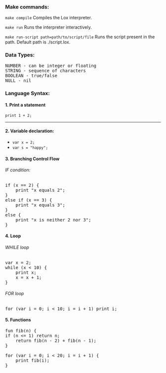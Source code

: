 ### Make commands:
`make compile` Compiles the Lox interpreter.

`make run` Runs the interpreter interactively.

`make run-script path=path/to/script/file` Runs the script present in the path. Default path is ./script.lox.

### Data Types:
<pre>
NUMBER - can be integer or floating
STRING - sequence of characters
BOOLEAN - true/false
NULL - nil
</pre>

### Language Syntax:

#### 1. Print a statement
`print 1 + 2;`

---
#### 2. Variable declaration:
- `var x = 2;`
- `var s = "happy";`

#### 3. Branching Control Flow
###### IF condition:
<pre>
if (x == 2) {
    print "x equals 2";
}
else if (x == 3) {
    print "x equals 3";
}
else {
    print "x is neither 2 nor 3";
}
</pre>

#### 4. Loop
###### WHILE loop
<pre>
var x = 2;
while (x < 10) {
    print x;
    x = x + 1;
}
</pre>

###### FOR loop
<pre>
for (var i = 0; i < 10; i = i + 1) print i;
</pre>

#### 5. Functions
<pre>
fun fib(n) {
if (n <= 1) return n;
    return fib(n - 2) + fib(n - 1);
}

for (var i = 0; i < 20; i = i + 1) {
    print fib(i);
}
</pre>
